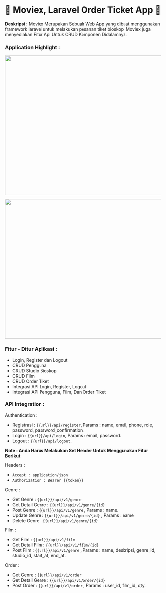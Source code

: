 <h1>&#x1f516; Moviex, Laravel Order Ticket App &#x1f516;</h1>

<b>Deskripsi :</b> Moviex Merupakan Sebuah Web App yang dibuat menggunakan framework laravel untuk melakukan pesanan tiket bioskop, Moviex juga menyediakan Fitur Api Untuk CRUD Komponen Didalamnya.

<h3> <b> Application Highlight :</b> </h3>

<img src="https://gitlab.com/dot-academy-batch-1/challange-2-moviex-kurniadi/raw/master/ss/C1.PNG"
height="450px" width="1000px">

<img src="https://gitlab.com/dot-academy-batch-1/challange-2-moviex-kurniadi/raw/master/ss/C2.PNG"
height="450px" width="1000px">


<h3><b>Fitur - Ditur Aplikasi :</b></h3>

* Login, Register dan Logout
* CRUD Pengguna 
* CRUD Studio Bioskop
* CRUD Film
* CRUD Order Tiket
* Integrasi API Login, Register, Logout
* Integrasi API Pengguna, Film, Dan Order Tiket

<h3><b>API Integration :</b></h3>

Authentication : 
* Registrasi : `{{url}}/api/register`, Params : name, email, phone, role, password, password_confirmation.
* Login : `{{url}}/api/login`, Params : email, password.
* Logout : `{{url}}/api/logout`.

<b>Note : Anda Harus Melakukan Set Header Untuk Menggunakan Fitur Berikut</b>

Headers :
* `Accept : application/json`
* `Authorization : Bearer {{token}}`

Genre :
* Get Genre :  `{{url}}/api/v1/genre`
* Get Detail Genre : `{{url}}/api/v1/genre/{id}`
* Post Genre : `{{url}}/api/v1/genre` , Params : name.
* Update Genre : `{{url}}/api/v1/genre/{id}` , Params : name
* Delete Genre : `{{url}}/api/v1/genre/{id}`

Film :
* Get Film :  `{{url}}/api/v1/film`
* Get Detail Film : `{{url}}/api/v1/film/{id}`
* Post Film : `{{url}}/api/v1/genre` , Params : name, deskripsi, genre_id, studio_id, start_at, end_at.

Order :
* Get Genre :  `{{url}}/api/v1/order`
* Get Detail Genre : `{{url}}/api/v1/order/{id}`
* Post Order : `{{url}}/api/v1/order` , Params : user_id, film_id, qty.